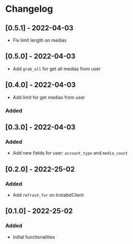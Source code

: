 # Changelog

## [0.5.1] - 2022-04-03

- Fix limit length on medias

## [0.5.0] - 2022-04-03

- Add `grab_all` for get all medias from user

## [0.4.0] - 2022-04-03

- Add limit for get medias from user

### Added

## [0.3.0] - 2022-04-03

### Added

- Add new fields for user: `account_type` and `media_count`

## [0.2.0] - 2022-25-02

### Added

- Add `refresh_for` on InstabdClient

## [0.1.0] - 2022-25-02

### Added

- Initial functionalities
